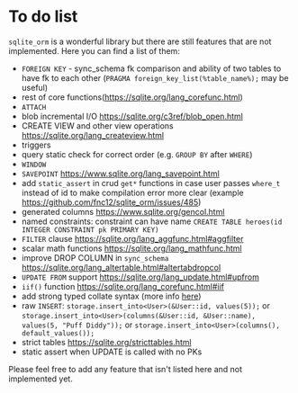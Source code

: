 # To do list

`sqlite_orm` is a wonderful library but there are still features that are not implemented. Here you can find a list of them:

* `FOREIGN KEY` - sync_schema fk comparison and ability of two tables to have fk to each other (`PRAGMA foreign_key_list(%table_name%);` may be useful)
* rest of core functions(https://sqlite.org/lang_corefunc.html)
* `ATTACH`
* blob incremental I/O https://sqlite.org/c3ref/blob_open.html
* CREATE VIEW and other view operations https://sqlite.org/lang_createview.html
* triggers
* query static check for correct order (e.g. `GROUP BY` after `WHERE`)
* `WINDOW`
* `SAVEPOINT` https://www.sqlite.org/lang_savepoint.html
* add `static_assert` in crud `get*` functions in case user passes `where_t` instead of id to make compilation error more clear (example https://github.com/fnc12/sqlite_orm/issues/485)
* generated columns https://www.sqlite.org/gencol.html
* named constraints: constraint can have name `CREATE TABLE heroes(id INTEGER CONSTRAINT pk PRIMARY KEY)`
* `FILTER` clause https://sqlite.org/lang_aggfunc.html#aggfilter
* scalar math functions https://sqlite.org/lang_mathfunc.html
* improve DROP COLUMN in `sync_schema` https://sqlite.org/lang_altertable.html#altertabdropcol
* `UPDATE FROM` support https://sqlite.org/lang_update.html#upfrom
* `iif()` function https://sqlite.org/lang_corefunc.html#iif
* add strong typed collate syntax (more info [here](https://github.com/fnc12/sqlite_orm/issues/767#issuecomment-887689672))
* raw `INSERT`: `storage.insert_into<User>(&User::id, values(5));` or `storage.insert_into<User>(columns(&User::id, &User::name), values(5, "Puff Diddy"));` or `storage.insert_into<User>(columns(), default_values());`
* strict tables https://sqlite.org/stricttables.html
* static assert when UPDATE is called with no PKs

Please feel free to add any feature that isn't listed here and not implemented yet.
